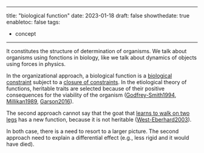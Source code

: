 
---
title: "biological function"
date: 2023-01-18
draft: false
showthedate: true
enabletoc: false
tags:
- concept
---

It constitutes the structure of determination of organisms. 
We talk about organisms using fonctions in biology, like we talk about dynamics of objects using forces in physics.

In the organizational approach, a biological function is a [biological constraint](concept/biological%20constraint.md) subject to a [closure of constraints](concept/closure%20of%20constraints.md). 
In the etiological theory of functions, heritable traits are selected because of their positive consequences for the viability of the organism ([Godfrey-Smith1994](reference/Godfrey-Smith1994.md), [Millikan1989](reference/Millikan1989.md), [Garson2016](reference/Garson2016.md)). 

The second approach cannot say that the goat that [learns to walk on two legs](https://www.youtube.com/shorts/7yu8nw73qUU) has a new function, because it is not heritable ([West-Eberhard2003](reference/West-Eberhard2003.md)).

In both case, there is a need to resort to a larger picture. The second approach need to explain a differential effect (e.g., less rigid and it would have died).
